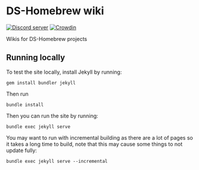 # DS-Homebrew wiki
[![Discord server](https://img.shields.io/discord/283769550611152897?label=Discord%20server)](https://ds-homebrew.com/discord)
[![Crowdin](https://badges.crowdin.net/ds-homebrew-wiki/localized.svg)](https://crowdin.com/project/ds-homebrew-wiki)

Wikis for DS-Homebrew projects

## Running locally
To test the site locally, install Jekyll by running:
```
gem install bundler jekyll
```
Then run
```
bundle install
```
Then you can run the site by running:
```
bundle exec jekyll serve
```
You may want to run with incremental building as there are a lot of pages so it takes a long time to build, note that this may cause some things to not update fully:
```
bundle exec jekyll serve --incremental
```
